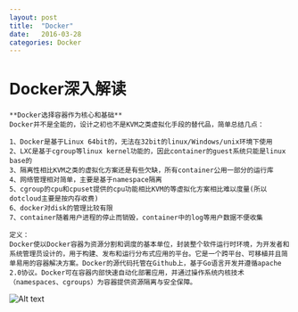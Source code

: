 ```yaml
---
layout: post
title:  "Docker"
date:   2016-03-28
categories: Docker
---
```


# Docker深入解读

```
**Docker选择容器作为核心和基础**
Docker并不是全能的，设计之初也不是KVM之类虚拟化手段的替代品，简单总结几点：

1、Docker是基于Linux 64bit的，无法在32bit的linux/Windows/unix环境下使用
2、LXC是基于cgroup等linux kernel功能的，因此container的guest系统只能是linux base的
3、隔离性相比KVM之类的虚拟化方案还是有些欠缺，所有container公用一部分的运行库
4、网络管理相对简单，主要是基于namespace隔离
5、cgroup的cpu和cpuset提供的cpu功能相比KVM的等虚拟化方案相比难以度量(所以dotcloud主要是按内存收费)
6、docker对disk的管理比较有限
7、container随着用户进程的停止而销毁，container中的log等用户数据不便收集

定义：
Docker使以Docker容器为资源分割和调度的基本单位，封装整个软件运行时环境，为开发者和系统管理员设计的，用于构建、发布和运行分布式应用的平台。它是一个跨平台、可移植并且简单易用的容器解决方案。Docker的源代码托管在Github上，基于Go语言开发并遵循apache 2.0协议。Docker可在容器内部快速自动化部署应用，并通过操作系统内核技术（namespaces、cgroups）为容器提供资源隔离与安全保障。
```

![Alt text](https://github.com/xuzonghao/xuzonghao.github.io/blob/master/_posts/docker/png/1-3.png "Optional title")
